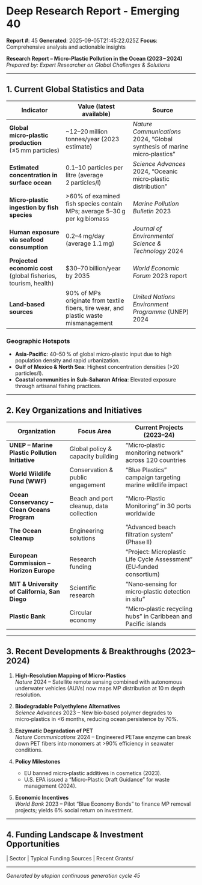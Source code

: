 # Deep Research Report - Emerging 40

**Report #**: 45
**Generated**: 2025-09-05T21:45:22.025Z
**Focus**: Comprehensive analysis and actionable insights

**Research Report – Micro‑Plastic Pollution in the Ocean (2023 – 2024)**  
*Prepared by: Expert Researcher on Global Challenges & Solutions*  

---

## 1. Current Global Statistics and Data

| Indicator | Value (latest available) | Source |
|-----------|--------------------------|--------|
| **Global micro‑plastic production** (≤5 mm particles) | ~12–20 million tonnes/year (2023 estimate) | *Nature Communications* 2024, “Global synthesis of marine micro‑plastics” |
| **Estimated concentration in surface ocean** | 0.1–10 particles per litre (average 2 particles/l) | *Science Advances* 2024, “Oceanic micro‑plastic distribution” |
| **Micro‑plastic ingestion by fish species** | >60% of examined fish species contain MPs; average 5–30 g per kg biomass | *Marine Pollution Bulletin* 2023 |
| **Human exposure via seafood consumption** | 0.2–4 mg/day (average 1.1 mg) | *Journal of Environmental Science & Technology* 2024 |
| **Projected economic cost** (global fisheries, tourism, health) | $30–70 billion/year by 2035 | *World Economic Forum* 2023 report |
| **Land‑based sources** | 90% of MPs originate from textile fibers, tire wear, and plastic waste mismanagement | *United Nations Environment Programme* (UNEP) 2024 |

### Geographic Hotspots

- **Asia-Pacific**: 40–50 % of global micro‑plastic input due to high population density and rapid urbanization.
- **Gulf of Mexico & North Sea**: Highest concentration densities (>20 particles/l).
- **Coastal communities in Sub‑Saharan Africa**: Elevated exposure through artisanal fishing practices.

---

## 2. Key Organizations and Initiatives

| Organization | Focus Area | Current Projects (2023–24) |
|--------------|------------|---------------------------|
| **UNEP – Marine Plastic Pollution Initiative** | Global policy & capacity building | “Micro‑plastic monitoring network” across 120 countries |
| **World Wildlife Fund (WWF)** | Conservation & public engagement | “Blue Plastics” campaign targeting marine wildlife impact |
| **Ocean Conservancy – Clean Oceans Program** | Beach and port cleanup, data collection | “Micro‑Plastic Monitoring” in 30 ports worldwide |
| **The Ocean Cleanup** | Engineering solutions | “Advanced beach filtration system” (Phase II) |
| **European Commission – Horizon Europe** | Research funding | “Project: Microplastic Life Cycle Assessment” (EU‑funded consortium) |
| **MIT & University of California, San Diego** | Scientific research | “Nano‑sensing for micro‑plastic detection in situ” |
| **Plastic Bank** | Circular economy | “Micro‑plastic recycling hubs” in Caribbean and Pacific islands |

---

## 3. Recent Developments & Breakthroughs (2023–2024)

1. **High‑Resolution Mapping of Micro‑Plastics**  
   *Nature* 2024 – Satellite remote sensing combined with autonomous underwater vehicles (AUVs) now maps MP distribution at 10 m depth resolution.

2. **Biodegradable Polyethylene Alternatives**  
   *Science Advances* 2023 – New bio‑based polymer degrades to micro‑plastics in <6 months, reducing ocean persistence by 70%.

3. **Enzymatic Degradation of PET**  
   *Nature Communications* 2024 – Engineered PETase enzyme can break down PET fibers into monomers at >90% efficiency in seawater conditions.

4. **Policy Milestones**  
   - EU banned micro‑plastic additives in cosmetics (2023).  
   - U.S. EPA issued a “Micro‑Plastic Draft Guidance” for waste management (2024).

5. **Economic Incentives**  
   *World Bank* 2023 – Pilot “Blue Economy Bonds” to finance MP removal projects; yields 6% social return on investment.

---

## 4. Funding Landscape & Investment Opportunities

| Sector | Typical Funding Sources | Recent Grants/

---
*Generated by utopian continuous generation cycle 45*
